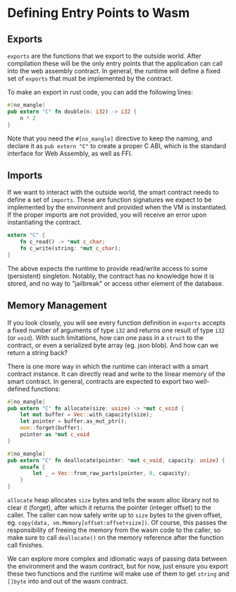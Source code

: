 # Defining Entry Points to Wasm

## Exports

`exports` are the functions that we export to the outside world. After
compilation these will be the only entry points that the application can call
into the web assembly contract. In general, the runtime will define a fixed set
of `exports` that must be implemented by the contract.

To make an export in rust code, you can add the following lines:

```rust
#[no_mangle]
pub extern "C" fn double(n: i32) -> i32 {
    n * 2
}
```

Note that you need the `#[no_mangle]` directive to keep the naming, and declare
it as `pub extern "C"` to create a proper C ABI, which is the standard interface
for Web Assembly, as well as FFI.

## Imports

If we want to interact with the outside world, the smart contract needs to
define a set of `imports`. These are function signatures we expect to be
implemented by the environment and provided when the VM is instantiated. If the
proper imports are not provided, you will receive an error upon instantiating
the contract.

```rust
extern "C" {
    fn c_read() -> *mut c_char;
    fn c_write(string: *mut c_char);
}
```

The above expects the runtime to provide read/write access to some (persistent)
singleton. Notably, the contract has no knowledge how it is stored, and no way
to "jailbreak" or access other element of the database.

## Memory Management

If you look closely, you will see every function definition in `exports` accepts
a fixed number of arguments of type `i32` and returns one result of type `i32`
(or `void`). With such limitations, how can one pass in a `struct` to the
contract, or even a serialized byte array (eg. json blob). And how can we return
a string back?

There is one more way in which the runtime can interact with a smart contract
instance. It can directly read and write to the linear memory of the smart
contract. In general, contracts are expected to export two well-defined
functions:

```rust
#[no_mangle]
pub extern "C" fn allocate(size: usize) -> *mut c_void {
    let mut buffer = Vec::with_capacity(size);
    let pointer = buffer.as_mut_ptr();
    mem::forget(buffer);
    pointer as *mut c_void
}

#[no_mangle]
pub extern "C" fn deallocate(pointer: *mut c_void, capacity: usize) {
    unsafe {
        let _ = Vec::from_raw_parts(pointer, 0, capacity);
    }
}
```

`allocate` heap allocates `size` bytes and tells the wasm alloc library not to
clear it (forget), after which it returns the pointer (integer offset) to the
caller. The caller can now safely write up to `size` bytes to the given offset,
eg. `copy(data, vm.Memory[offset:offset+size])`. Of course, this passes the
responsibility of freeing the memory from the wasm code to the caller, so make
sure to call `deallocate()` on the memory reference after the function call
finishes.

We can explore more complex and idiomatic ways of passing data between the
environment and the wasm contract, but for now, just ensure you export these two
functions and the runtime will make use of them to get `string` and `[]byte`
into and out of the wasm contract.
